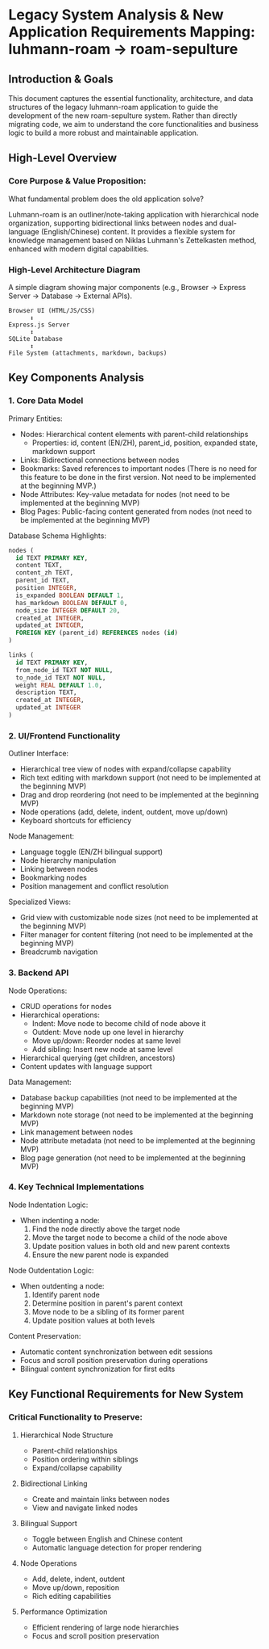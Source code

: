 # Legacy System Analysis & New Application Requirements Mapping: luhmann-roam -> roam-sepulture

## Introduction & Goals

This document captures the essential functionality, architecture, and data structures of the legacy luhmann-roam application to guide the development of the new roam-sepulture system. Rather than directly migrating code, we aim to understand the core functionalities and business logic to build a more robust and maintainable application.


## High-Level Overview

### Core Purpose & Value Proposition:

What fundamental problem does the old application solve?

Luhmann-roam is an outliner/note-taking application with hierarchical node organization, supporting bidirectional links between nodes and dual-language (English/Chinese) content. It provides a flexible system for knowledge management based on Niklas Luhmann's Zettelkasten method, enhanced with modern digital capabilities.

### High-Level Architecture Diagram

A simple diagram showing major components (e.g., Browser -> Express Server -> Database -> External APIs).

```plain text
Browser UI (HTML/JS/CSS)
      ↕
Express.js Server
      ↕
SQLite Database
      ↕
File System (attachments, markdown, backups)
```

## Key Components Analysis

### 1. Core Data Model

Primary Entities:

- Nodes: Hierarchical content elements with parent-child relationships
    - Properties: id, content (EN/ZH), parent_id, position, expanded state, markdown support
- Links: Bidirectional connections between nodes
- Bookmarks: Saved references to important nodes (There is no need for this feature to be done in the first version. Not need to be implemented at the beginning MVP.)
- Node Attributes: Key-value metadata for nodes (not need to be implemented at the beginning MVP)
- Blog Pages: Public-facing content generated from nodes (not need to be implemented at the beginning MVP)

Database Schema Highlights:

```sql
nodes (
  id TEXT PRIMARY KEY,
  content TEXT,
  content_zh TEXT,
  parent_id TEXT,
  position INTEGER,
  is_expanded BOOLEAN DEFAULT 1,
  has_markdown BOOLEAN DEFAULT 0,
  node_size INTEGER DEFAULT 20,
  created_at INTEGER,
  updated_at INTEGER,
  FOREIGN KEY (parent_id) REFERENCES nodes (id)
)

links (
  id TEXT PRIMARY KEY,
  from_node_id TEXT NOT NULL,
  to_node_id TEXT NOT NULL,
  weight REAL DEFAULT 1.0,
  description TEXT,
  created_at INTEGER,
  updated_at INTEGER
)
```

### 2. UI/Frontend Functionality

Outliner Interface:
- Hierarchical tree view of nodes with expand/collapse capability
- Rich text editing with markdown support (not need to be implemented at the beginning MVP)
- Drag and drop reordering (not need to be implemented at the beginning MVP)
- Node operations (add, delete, indent, outdent, move up/down)
- Keyboard shortcuts for efficiency

Node Management:
- Language toggle (EN/ZH bilingual support)
- Node hierarchy manipulation
- Linking between nodes
- Bookmarking nodes
- Position management and conflict resolution

Specialized Views:
- Grid view with customizable node sizes (not need to be implemented at the beginning MVP)
- Filter manager for content filtering (not need to be implemented at the beginning MVP)
- Breadcrumb navigation

### 3. Backend API

Node Operations:
- CRUD operations for nodes
- Hierarchical operations:
    - Indent: Move node to become child of node above it
    - Outdent: Move node up one level in hierarchy
    - Move up/down: Reorder nodes at same level
    - Add sibling: Insert new node at same level
- Hierarchical querying (get children, ancestors)
- Content updates with language support

Data Management:
- Database backup capabilities (not need to be implemented at the beginning MVP)
- Markdown note storage (not need to be implemented at the beginning MVP)
- Link management between nodes
- Node attribute metadata (not need to be implemented at the beginning MVP)
- Blog page generation (not need to be implemented at the beginning MVP)

### 4. Key Technical Implementations

Node Indentation Logic:

- When indenting a node:
    1. Find the node directly above the target node
    2. Move the target node to become a child of the node above
    3. Update position values in both old and new parent contexts
    4. Ensure the new parent node is expanded

Node Outdentation Logic:

- When outdenting a node:
    1. Identify parent node
    2. Determine position in parent's parent context
    3. Move node to be a sibling of its former parent
    4. Update position values at both levels

Content Preservation:
- Automatic content synchronization between edit sessions
- Focus and scroll position preservation during operations
- Bilingual content synchronization for first edits

## Key Functional Requirements for New System

### Critical Functionality to Preserve:

1. Hierarchical Node Structure
    - Parent-child relationships
    - Position ordering within siblings
    - Expand/collapse capability

2. Bidirectional Linking
    - Create and maintain links between nodes
    - View and navigate linked nodes

3. Bilingual Support
    - Toggle between English and Chinese content
    - Automatic language detection for proper rendering

4. Node Operations
    - Add, delete, indent, outdent
    - Move up/down, reposition
    - Rich editing capabilities

5. Performance Optimization
    - Efficient rendering of large node hierarchies
    - Focus and scroll position preservation